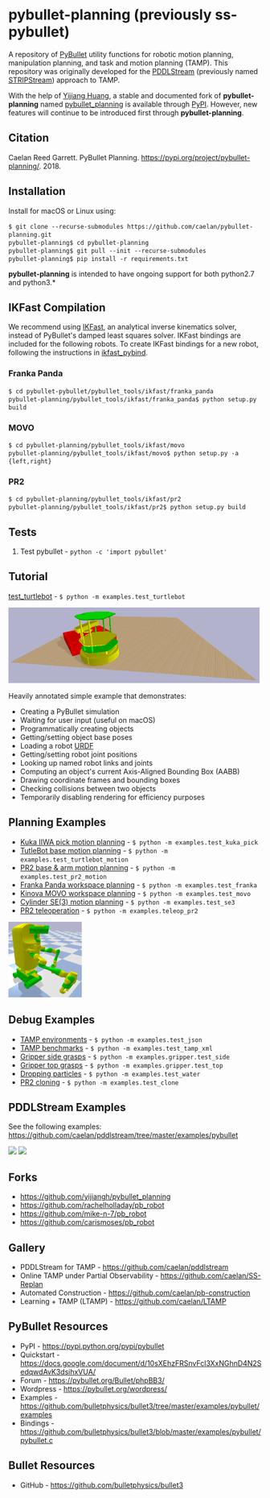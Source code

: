 # pybullet-planning (previously ss-pybullet)

A repository of [PyBullet](https://pypi.python.org/pypi/pybullet) utility functions for robotic motion planning, manipulation planning, and task and motion planning (TAMP).
This repository was originally developed for the [PDDLStream](https://github.com/caelan/pddlstream) (previously named [STRIPStream](https://github.com/caelan/stripstream)) approach to TAMP.

<!--![Alt text](images/test.png?raw=true "Title")-->
<!--img src="images/pr2.png" height="300">&emsp;<img src="images/kuka.png" height="300"-->

<!-- ## PyBullet Planning -->

With the help of [Yijiang Huang](https://github.com/yijiangh), a stable and documented fork of **pybullet-planning** named [pybullet_planning](https://github.com/yijiangh/pybullet_planning) is available through [PyPI](https://pypi.org/project/pybullet-planning/).
However, new features will continue to be introduced first through **pybullet-planning**.

## Citation

Caelan Reed Garrett. PyBullet Planning. https://pypi.org/project/pybullet-planning/. 2018.

## Installation

Install for macOS or Linux using: 
```
$ git clone --recurse-submodules https://github.com/caelan/pybullet-planning.git
pybullet-planning$ cd pybullet-planning
pybullet-planning$ git pull --init --recurse-submodules
pybullet-planning$ pip install -r requirements.txt
```

**pybullet-planning** is intended to have ongoing support for both python2.7 and python3.*

<!--
Install PyBullet on OS X or Linux using: 
```
$ pip install numpy pybullet
$ git clone --recurse-submodules https://github.com/caelan/ss-pybullet.git
$ cd ss-pybullet
$ git pull --recurse-submodules
```
-->

## IKFast Compilation

We recommend using [IKFast](http://openrave.org/docs/0.8.2/openravepy/ikfast/), an analytical inverse kinematics solver, instead of PyBullet's damped least squares solver.
IKFast bindings are included for the following robots.
To create IKFast bindings for a new robot, following the instructions in [ikfast_pybind](https://github.com/yijiangh/ikfast_pybind). 

<!-- https://pypi.org/project/ikfast-pybind/ -->

### Franka Panda

```
$ cd pybullet-pybullet/pybullet_tools/ikfast/franka_panda
pybullet-planning/pybullet_tools/ikfast/franka_panda$ python setup.py build
```

### MOVO

```
$ cd pybullet-planning/pybullet_tools/ikfast/movo
pybullet-planning/pybullet_tools/ikfast/movo$ python setup.py -a {left,right}
```

### PR2

```
$ cd pybullet-planning/pybullet_tools/ikfast/pr2
pybullet-planning/pybullet_tools/ikfast/pr2$ python setup.py build
```

## Tests

1) Test pybullet - ```python -c 'import pybullet'```

## Tutorial

[test_turtlebot](https://github.com/caelan/pybullet-planning/blob/master/examples/test_turtlebot.py) - ```$ python -m examples.test_turtlebot```

<img src="images/turtlebot.png" height="150">

Heavily annotated simple example that demonstrates:
* Creating a PyBullet simulation
* Waiting for user input (useful on macOS)
* Programmatically creating objects
* Getting/setting object base poses
* Loading a robot [URDF](http://wiki.ros.org/urdf)
* Getting/setting robot joint positions
* Looking up named robot links and joints
* Computing an object's current Axis-Aligned Bounding Box (AABB)
* Drawing coordinate frames and bounding boxes
* Checking collisions between two objects
* Temporarily disabling rendering for efficiency purposes

## Planning Examples

* [Kuka IIWA pick motion planning](https://github.com/caelan/pybullet-planning/blob/master/examples/test_kuka_pick.py) - `$ python -m examples.test_kuka_pick`
* [TutleBot base motion planning](https://github.com/caelan/pybullet-planning/blob/master/examples/test_turtlebot_motion.py) - ```$ python -m examples.test_turtlebot_motion```
* [PR2 base & arm motion planning](https://github.com/caelan/pybullet-planning/blob/master/examples/test_pr2_motion.py) - ```$ python -m examples.test_pr2_motion```
* [Franka Panda workspace planning](https://github.com/caelan/pybullet-planning/blob/master/examples/test_franka.py) - ```$ python -m examples.test_franka```
* [Kinova MOVO workspace planning](https://github.com/caelan/pybullet-planning/blob/master/examples/test_movo.py) - ```$ python -m examples.test_movo```
* [Cylinder SE(3) motion planning](https://github.com/caelan/pybullet-planning/blob/master/examples/test_se3.py) - ```$ python -m examples.test_se3```
* [PR2 teleoperation](https://github.com/caelan/pybullet-planning/blob/master/examples/teleop_pr2.py) - ```$ python -m examples.teleop_pr2```

<img src="images/movo.png" height="150">

## Debug Examples

* [TAMP environments](https://github.com/caelan/pybullet-planning/blob/master/examples/test_json.py) - ```$ python -m examples.test_json```
* [TAMP benchmarks](https://github.com/caelan/pybullet-planning/blob/master/examples/test_tamp_xml.py) - ```$ python -m examples.test_tamp_xml```
* [Gripper side grasps](https://github.com/caelan/pybullet-planning/blob/master/examples/gripper/test_side.py) - ```$ python -m examples.gripper.test_side```
* [Gripper top grasps](https://github.com/caelan/pybullet-planning/blob/master/examples/gripper/test_top.py) - ```$ python -m examples.gripper.test_top```
* [Dropping particles](https://github.com/caelan/pybullet-planning/blob/master/examples/test_water.py) - ```$ python -m examples.test_water```
* [PR2 cloning](https://github.com/caelan/pybullet-planning/blob/master/examples/test_clone.py) - ```$ python -m examples.test_clone```

<!--
* [OpenRAVE bodies](https://github.com/caelan/pybullet-planning/blob/master/examples/test_kinbody.py) - ```$ python -m examples.test_kinbody```
* [Kiva shelves](https://github.com/caelan/pybullet-planning/blob/master/examples/test_kiva.py) - ```$ python -m examples.test_kiva```
* [LIS/YCB models](https://github.com/caelan/pybullet-planning/blob/master/examples/test_models.py) - ```$ python -m examples.test_models```
* [PR2 visibility](https://github.com/caelan/pybullet-planning/blob/master/examples/test_visibility.py) - ```$ python -m examples.test_visibility```
* [TurtleBot collisions](https://github.com/caelan/pybullet-planning/blob/master/examples/test_turtlebot.py) - ```$ python -m examples.test_turtlebot```
-->

## PDDLStream Examples

See the following examples: https://github.com/caelan/pddlstream/tree/master/examples/pybullet

[<img src="https://img.youtube.com/vi/3HJrkgIGK7c/0.jpg" height="200">](https://www.youtube.com/watch?v=3HJrkgIGK7c)
[<img src="https://img.youtube.com/vi/oWr6m12nXcM/0.jpg" height="200">](https://www.youtube.com/watch?v=oWr6m12nXcM)

## Forks

* https://github.com/yijiangh/pybullet_planning
* https://github.com/rachelholladay/pb_robot
* https://github.com/mike-n-7/pb_robot
* https://github.com/carismoses/pb_robot

## Gallery

* PDDLStream for TAMP - https://github.com/caelan/pddlstream
* Online TAMP under Partial Observability - https://github.com/caelan/SS-Replan
* Automated Construction - https://github.com/caelan/pb-construction
* Learning + TAMP (LTAMP) - https://github.com/caelan/LTAMP

## PyBullet Resources

* PyPI - https://pypi.python.org/pypi/pybullet
* Quickstart - https://docs.google.com/document/d/10sXEhzFRSnvFcl3XxNGhnD4N2SedqwdAvK3dsihxVUA/
* Forum - https://pybullet.org/Bullet/phpBB3/
* Wordpress - https://pybullet.org/wordpress/
* Examples - https://github.com/bulletphysics/bullet3/tree/master/examples/pybullet/examples
* Bindings - https://github.com/bulletphysics/bullet3/blob/master/examples/pybullet/pybullet.c

## Bullet Resources

* GitHub - https://github.com/bulletphysics/bullet3
